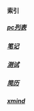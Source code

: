 #### 索引
##### [pc列表](/table-pc)
##### [笔记](/note)
##### [测试](/test)
##### [简历](/resume)
##### [xmind](/xmind)

